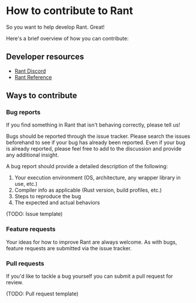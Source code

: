 # How to contribute to Rant

So you want to help develop Rant. Great!

Here's a brief overview of how you can contribute:

## Developer resources

* [Rant Discord](https://discord.gg/5n7bnAD)
* [Rant Reference](https://docs.rant-lang.org/)

## Ways to contribute

### Bug reports

If you find something in Rant that isn't behaving correctly, please tell us!

Bugs should be reported through the issue tracker. 
Please search the issues beforehand to see if your bug has already been reported.
Even if your bug is already reported, please feel free to add to the discussion and provide any additional insight.

A bug report should provide a detailed description of the following:

1. Your execution environment (OS, architecture, any wrapper library in use, etc.)
2. Compiler info as applicable (Rust version, build profiles, etc.)
3. Steps to reproduce the bug
4. The expected and actual behaviors

(TODO: Issue template)

### Feature requests

Your ideas for how to improve Rant are always welcome. As with bugs, feature requests are submitted via the issue tracker.

### Pull requests

If you'd like to tackle a bug yourself you can submit a pull request for review.

(TODO: Pull request template)